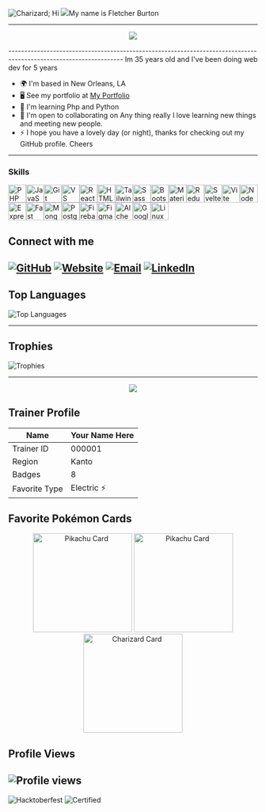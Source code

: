   <img src="https://img.pokemondb.net/sprites/black-white/anim/normal/charizard.gif" alt="Charizard" />;
Hi ![](https://user-images.githubusercontent.com/18350557/176309783-0785949b-9127-417c-8b55-ab5a4333674e.gif 
)My name is Fletcher Burton
***************************************************************


<p align="center">
  <img src="https://readme-typing-svg.herokuapp.com?font=Fira+Code&size=24&duration=4000&pause=500&color=FF6347&center=true&vCenter=true&width=435&lines=I'm+A+Full+Stack+Developer;JavaScript+React;TailwindCSS;FireBase+GitHub" />
</p>
------------------------------------------------------------------------------------------------------------------
Im 35 years old and I've been doing web dev for 5 years

* 🌍  I'm based in New Orleans, LA
* 🖥️  See my portfolio at [My Portfolio](http://majestic-froyo-df301a.netlify.app/)
* 🧠  I'm learning Php and Python
* 🤝  I'm open to collaborating on Any thing really I love learning new things and meeting new people.
* ⚡  I hope you have a lovely day (or night), thanks for checking out my GitHub profile. Cheers
----------------------------------------------------------------------------------------------------------------------
### Skills
<p align="left">
<a href="https://www.php.net/" target="_blank" rel="noreferrer"><img src="https://raw.githubusercontent.com/danielcranney/readme-generator/main/public/icons/skills/php-colored.svg" width="36" height="36" alt="PHP" /></a><a href="https://developer.mozilla.org/en-US/docs/Web/JavaScript" target="_blank" rel="noreferrer"><img src="https://raw.githubusercontent.com/danielcranney/readme-generator/main/public/icons/skills/javascript-colored.svg" width="36" height="36" alt="JavaScript" /></a><a href="https://git-scm.com/" target="_blank" rel="noreferrer"><img src="https://raw.githubusercontent.com/danielcranney/readme-generator/main/public/icons/skills/git-colored.svg" width="36" height="36" alt="Git" /></a><a href="https://code.visualstudio.com/" target="_blank" rel="noreferrer"><img src="https://raw.githubusercontent.com/danielcranney/readme-generator/main/public/icons/skills/visualstudiocode.svg" width="36" height="36" alt="VS Code" /></a><a href="https://reactjs.org/" target="_blank" rel="noreferrer"><img src="https://raw.githubusercontent.com/danielcranney/readme-generator/main/public/icons/skills/react-colored.svg" width="36" height="36" alt="React" /></a><a href="https://developer.mozilla.org/en-US/docs/Glossary/HTML5" target="_blank" rel="noreferrer"><img src="https://raw.githubusercontent.com/danielcranney/readme-generator/main/public/icons/skills/html5-colored.svg" width="36" height="36" alt="HTML5" /></a><a href="https://tailwindcss.com/" target="_blank" rel="noreferrer"><img src="https://raw.githubusercontent.com/danielcranney/readme-generator/main/public/icons/skills/tailwindcss-colored.svg" width="36" height="36" alt="TailwindCSS" /></a><a href="https://sass-lang.com/" target="_blank" rel="noreferrer"><img src="https://raw.githubusercontent.com/danielcranney/readme-generator/main/public/icons/skills/sass-colored.svg" width="36" height="36" alt="Sass" /></a><a href="https://getbootstrap.com/" target="_blank" rel="noreferrer"><img src="https://raw.githubusercontent.com/danielcranney/readme-generator/main/public/icons/skills/bootstrap-colored.svg" width="36" height="36" alt="Bootstrap" /></a><a href="https://mui.com/" target="_blank" rel="noreferrer"><img src="https://raw.githubusercontent.com/danielcranney/readme-generator/main/public/icons/skills/materialui-colored.svg" width="36" height="36" alt="Material UI" /></a><a href="https://redux.js.org/" target="_blank" rel="noreferrer"><img src="https://raw.githubusercontent.com/danielcranney/readme-generator/main/public/icons/skills/redux-colored.svg" width="36" height="36" alt="Redux" /></a><a href="https://svelte.dev/" target="_blank" rel="noreferrer"><img src="https://raw.githubusercontent.com/danielcranney/readme-generator/main/public/icons/skills/svelte-colored.svg" width="36" height="36" alt="Svelte" /></a><a href="https://vitejs.dev/" target="_blank" rel="noreferrer"><img src="https://raw.githubusercontent.com/danielcranney/readme-generator/main/public/icons/skills/vite-colored.svg" width="36" height="36" alt="Vite" /></a><a href="https://nodejs.org/en/" target="_blank" rel="noreferrer"><img src="https://raw.githubusercontent.com/danielcranney/readme-generator/main/public/icons/skills/nodejs-colored.svg" width="36" height="36" alt="NodeJS" /></a><a href="https://expressjs.com/" target="_blank" rel="noreferrer"><img src="https://raw.githubusercontent.com/danielcranney/readme-generator/main/public/icons/skills/express-colored-dark.svg" width="36" height="36" alt="Express" /></a><a href="https://fastapi.tiangolo.com/" target="_blank" rel="noreferrer"><img src="https://raw.githubusercontent.com/danielcranney/readme-generator/main/public/icons/skills/fastapi-colored.svg" width="36" height="36" alt="Fast API" /></a><a href="https://www.mongodb.com/" target="_blank" rel="noreferrer"><img src="https://raw.githubusercontent.com/danielcranney/readme-generator/main/public/icons/skills/mongodb-colored.svg" width="36" height="36" alt="MongoDB" /></a><a href="https://www.postgresql.org/" target="_blank" rel="noreferrer"><img src="https://raw.githubusercontent.com/danielcranney/readme-generator/main/public/icons/skills/postgresql-colored.svg" width="36" height="36" alt="PostgreSQL" /></a><a href="https://firebase.google.com/" target="_blank" rel="noreferrer"><img src="https://raw.githubusercontent.com/danielcranney/readme-generator/main/public/icons/skills/firebase-colored.svg" width="36" height="36" alt="Firebase" /></a><a href="https://www.figma.com/" target="_blank" rel="noreferrer"><img src="https://raw.githubusercontent.com/danielcranney/readme-generator/main/public/icons/skills/figma-colored.svg" width="36" height="36" alt="Figma" /></a><a href="https://docs.alchemy.com/alchemy/documentation/alchemy-web3" target="_blank" rel="noreferrer"><img src="https://raw.githubusercontent.com/danielcranney/readme-generator/main/public/icons/skills/alchemy-colored.svg" width="36" height="36" alt="Alchemy" /></a><a href="https://cloud.google.com/" target="_blank" rel="noreferrer"><img src="https://raw.githubusercontent.com/danielcranney/readme-generator/main/public/icons/skills/googlecloud-colored.svg" width="36" height="36" alt="Google Cloud" /></a><a href="https://www.linux.org" target="_blank" rel="noreferrer"><img src="https://raw.githubusercontent.com/danielcranney/readme-generator/main/public/icons/skills/linux-colored.svg" width="36" height="36" alt="Linux" /></a>
</p>



## Connect with me

[![GitHub](https://img.shields.io/badge/GitHub-developer33-blue?logo=github)](https://github.com/developer-33)
[![Website](https://img.shields.io/badge/Website-jo.cly.n-orange)](https://burtoncreations.netlify.com)
[![Email](https://img.shields.io/badge/Email-devloper3324@proton.me-red)](mailto:devloper3324@proton.me)
[![LinkedIn](https://img.shields.io/badge/LinkedIn-nakuldev1561-lightblue)](https://www.linkedin.com/in/nakuldev1561)
--------------------------------------------------------------------------------------------------------------------

## Top Languages
![Top Languages](https://github-readme-stats.vercel.app/api/top-langs/?username=developer-33&layout=compact&theme=radical)

************************************************************************************************************
## Trophies
![Trophies](https://github-profile-trophy.vercel.app/?username=yourusername&theme=onedark)
**********************************************************************************************************
<p align="center">
  <img src="https://readme-typing-svg.herokuapp.com?font=Fira+Code&size=24&duration=4000&pause=500&color=FF6347&center=true&vCenter=true&width=435&lines=Im+A+Huge+Pokemon+Fan;Can+You+Catch+Them+All?;" />
</p>



## Trainer Profile

| Name        | Your Name Here     |
|-------------|---------------------|
| Trainer ID  | 000001             |
| Region      | Kanto              |
| Badges      | 8                  |
| Favorite Type | Electric ⚡️       |














## Favorite Pokémon Cards
<p align="center">
  <img src="https://images.pokemontcg.io/base1/46.png" alt="Pikachu Card" width="200" />
 <img src="https://images.pokemontcg.io/base1/24.png" alt="Pikachu Card" width="200" />
    <img src="https://images.pokemontcg.io/base1/4.png" alt="Charizard Card" width="200" />
     
  
</p>

## Profile Views
![Profile views](https://komarev.com/ghpvc/?username=yourusername&color=brightgreen)
---------------------------------------------------------------------------------------------------------------------------------
![Hacktoberfest](https://img.shields.io/badge/Hacktoberfest-Completed-brightgreen?style=flat-square)
![Certified](https://img.shields.io/badge/React%20Certified-Yes-blue?style=flat-square)





